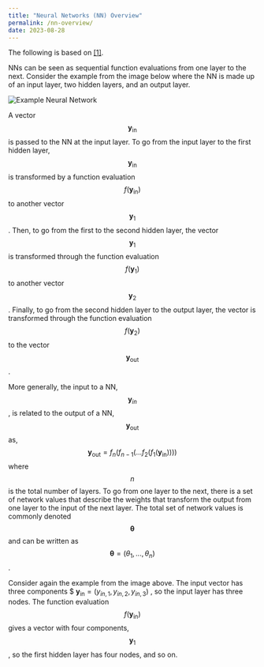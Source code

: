 ```yaml
---
title: "Neural Networks (NN) Overview"
permalink: /nn-overview/
date: 2023-08-28
---
```


The following is based on [[1]](https://www.deeplearningbook.org/).

NNs can be seen as sequential function evaluations from one layer to the next.  Consider the example from the image below where the NN is made up of an input layer, two hidden layers, and an output layer.  

![Example Neural Network](https://github.com/laurenstreet/ai-supply/blob/main/assets/images/neutral-nets.png?raw=true "Example Neural Network")

A vector $$\text{ }\mathbf{y}_\text{in}\text{ }$$ is passed to the NN at the input layer.  To go from the input layer to the first hidden layer, $$\text{ }\mathbf{y}_\text{in}\text{ }$$ is transformed by a function evaluation $$\text{ }f\left(\mathbf{y}_\text{in}\right)\text{ }$$ to another vector $$\text{ }\mathbf{y}_{1}\text{ }$$.  Then, to go from the first to the second hidden layer, the vector $$\text{ }\mathbf{y}_{1}\text{ }$$ is transformed through the function evaluation $$\text{ }f(\mathbf{y}_{1})\text{ }$$ to another vector $$\text{ }\mathbf{y}_{2}\text{ }$$.  Finally, to go from the second hidden layer to the output layer, the vector is transformed through the function evaluation $$\text{ }f(\mathbf{y}_{2})\text{ }$$ to the vector $$\text{ }\mathbf{y}_\text{out}\text{ }$$.

More generally, the input to a NN, $$\text{ }\mathbf{y}_{in}\text{ }$$, is related to the output of a NN, $$\text{ }\mathbf{y}_\text{out}\text{ }$$ as, 
$$ \mathbf{y}_\text{out} = f_{n}(f_{n-1}(...f_2(f_1(\mathbf{y}_\text{in})))) $$
where $$\text{ }n\text{ }$$ is the total number of layers.  To go from one layer to the next, there is a set of network values that describe the weights that transform the output from one layer to the input of the next layer.  The total set of network values is commonly denoted $$\text{ }\mathbf{\theta}\text{ }$$ and can be written as $$\text{ }\mathbf{\theta} = \left( \theta_1, ..., \theta_{n} \right)\text{ }$$.

Consider again the example from the image above.  The input vector has three components $$\text{ }\mathbf{y}_\text{in} = (y_{in,1},y_{in,2},y_{in,3})\text{ }$, so the input layer has three nodes.  The function evaluation $$\text{ }f(\mathbf{y}_\text{in})\text{ }$$ gives a vector with four components, $$\text{ }\mathbf{y}_{1}\text{ }$$, so the first hidden layer has four nodes, and so on.   